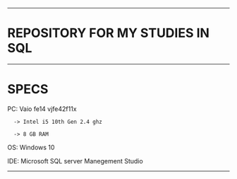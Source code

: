 -------------------------------------------------------------------------------------------------------------------------------------------------------------------------

#                                                 REPOSITORY FOR MY STUDIES IN SQL
                                                
-------------------------------------------------------------------------------------------------------------------------------------------------------------------------

# SPECS

 PC: Vaio fe14 vjfe42f11x
 
      -> Intel i5 10th Gen 2.4 ghz
   
      -> 8 GB RAM
 
 OS: Windows 10
 
 IDE: Microsoft SQL server Manegement Studio

-------------------------------------------------------------------------------------------------------------------------------------------------------------------------
